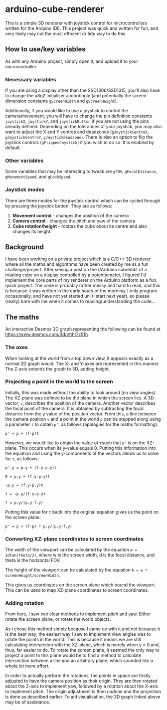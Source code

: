 # arduino-cube-renderer
This is a simple 3D renderer with joystick control for microcontrollers written for the Arduino IDE.
This project was quick and written for fun, and very likely may not the most efficient or tidy way to do this.

## How to use/key variables
As with any Arduino project, simply open it, and upload it to your microcontroller.

### Necessary variables
If you are using a display other than the SSD1306/SSD1315, you'll also have to change the u8g2 initialiser accordingly (and potentially the screen dimension constants `gScreenWidth` and `gScreenHeight`).

Additionally, if you would like to use a joystick to control the camera/movement, you will have to change the pin definition constants `joystickX`, `joystickY`, and `joystickButton` if you are not using the pins already defined.
Depending on the tolerances of your joystick, you may also want to adjust the X and Y centres and deadzones (`gJoystickCentreX`, `gJoystickCentreY`, `gJoystickDeadzone`). There is also an option to flip the joystick controls (`gFlippedJoystick`) if you wish to do so. It is enabled by default.

### Other variables
Some variables that may be interesting to tweak are `gFOV`, `gFocalDistance`, `gMovementSpeed`, and `gLookSpeed`.

### Joystick modes
There are three modes for the joystick control which can be cycled through by pressing the joystick button. They are as follows:
1. **Movement control** - changes the position of the camera
2. **Camera control** - changes the pitch and yaw of the camera
3. **Cube rotation/height** - rotates the cube about its centre and also changes its height

## Background
I have been working on a private project which is a C/C++ 3D renderer where all the maths and algorithms have been created by me as a fun challenge/project. After seeing a post on the r/Arduino subreddit of a rotating cube on a display controlled by a potentiometer, I figured I'd implement the core parts of my renderer on the Arduino platform as a fun, quick project. The code is probably rather messy and hard to read, and this is because it was written in the early hours of the morning. I only program occasionally, and have not yet started uni (I start next year), so please (really) bare with me when it comes to reading/understanding the code...

## The maths
An interactive Desmos 3D graph representing the following can be found at https://www.desmos.com/3d/yttht7z51h

### The axes
When looking at the world from a top down view, it appears exactly as a normal 2D graph would. The X- and Y-axes are represented in this manner. The Z-axis extends the graph to 3D, adding height.

### Projecting a point in the world to the screen
Initially, this was made without the ability to look around (no view angles). The XZ-plane was defined to be the plane in which the screen lies. A 3D vector, `v`, describes the position of the camera. Another vector describes the focal point of the camera. It is obtained by subtracting the focal distance from the y value of the position vector. From this, a line between the camera position `v` and a point in the world `p` can be stepped along using a parameter `t` to obtain `p'`, as follows (apologies for the maths formatting):

`p' = p + (f-p)t`

However, we would like to obtain the value of `t`such that `p'` is on the XZ-plane. This occurs when its y-value equals 0. Putting this information into the equation and using the y-components of the vectors allows us to solve for `t`, as follows:

`p'.y = p.y + (f.y-p.y)t`

`0 = p.y + (f.y-p.y)t`

`-p.y = (f.y-p.y)t`

`t = -p.y/(f.y-p.y)`

`t = p.y/(p.y-f.y)`

Putting this value for `t` back into the original equation gives us the point on the screen plane:

`p' = p + (f-p) * p.y/(p.y-f.y)`

### Converting XZ-plane coordinates to screen coordinates
The width of the viewport can be calculated by the equation `w = 2dtan(theta/2)`, where w is the screen width, d is the focal distance, and theta is the horizontal FOV.

The height of the viewport can be calculated by the equation `h = w * screenHeight/screenWidth`.

This gives us coordinates on the screen plane which bound the viewport. This can be used to map XZ-plane coordinates to screen coordinates.

### Adding rotation
From here, I saw two clear methods to implement pitch and yaw. Either rotate the screen plane, or rotate the world objects.

As I chose this method simply because I came up with it and not because it is the best way, the easiest way I saw to implement view angles was to rotate the points in the world. This is because it means we are still calculating intersection with the XZ-plane, which is merely when y = 0 and, thus, far easier to do. To rotate the screen plane, it seemed the only way to project a point to this plane would be to find a method to calculate intersection between a line and an arbitrary plane, which sounded like a whole lot more effort.

In order to actually perform the rotations, the points in space are firstly adjusted to have the camera position as their origin. They are then rotated about the Z-axis to implement yaw, followed by a rotation about the X-axis to implement pitch. The origin adjustment is then undone and the projection is done as described earlier. To aid visualisation, the 3D graph linked above may be of assistance.
